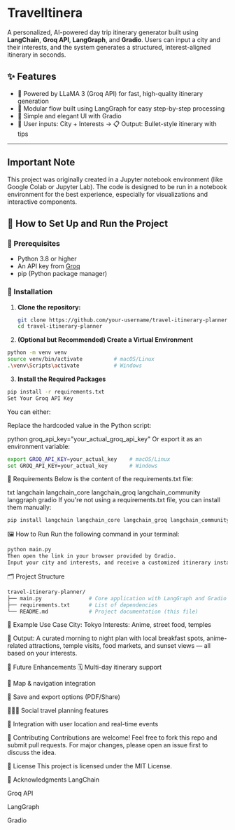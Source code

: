 # TravelItinera

A personalized, AI-powered day trip itinerary generator built using **LangChain**, **Groq API**, **LangGraph**, and **Gradio**. Users can input a city and their interests, and the system generates a structured, interest-aligned itinerary in seconds.

## ✨ Features

- 🧠 Powered by LLaMA 3 (Groq API) for fast, high-quality itinerary generation
- 🔄 Modular flow built using LangGraph for easy step-by-step processing
- 🎨 Simple and elegant UI with Gradio
- 📍 User inputs: City + Interests → 📋 Output: Bullet-style itinerary with tips

---
## Important Note

This project was originally created in a Jupyter notebook environment (like Google Colab or Jupyter Lab). The code is designed to be run in a notebook environment for the best experience, especially for visualizations and interactive components.

## 🚀 How to Set Up and Run the Project

### 🔧 Prerequisites

- Python 3.8 or higher
- An API key from [Groq](https://console.groq.com/)
- pip (Python package manager)

### 📁 Installation

1. **Clone the repository:**

   ```bash
   git clone https://github.com/your-username/travel-itinerary-planner.git
   cd travel-itinerary-planner

2. **(Optional but Recommended) Create a Virtual Environment**

```bash
python -m venv venv
source venv/bin/activate          # macOS/Linux
.\venv\Scripts\activate           # Windows
```
3. **Install the Required Packages**

```bash
pip install -r requirements.txt
Set Your Groq API Key
```

You can either:

Replace the hardcoded value in the Python script:

python
groq_api_key="your_actual_groq_api_key"
Or export it as an environment variable:

```bash
export GROQ_API_KEY=your_actual_key    # macOS/Linux
set GROQ_API_KEY=your_actual_key       # Windows
```
🧾 Requirements
Below is the content of the requirements.txt file:

txt
langchain
langchain_core
langchain_groq
langchain_community
langgraph
gradio
If you're not using a requirements.txt file, you can install them manually:

```bash
pip install langchain langchain_core langchain_groq langchain_community langgraph gradio
```

🖼️ How to Run
Run the following command in your terminal:
```bash
python main.py
Then open the link in your browser provided by Gradio.
Input your city and interests, and receive a customized itinerary instantly!
```
🗂️ Project Structure
```bash
travel-itinerary-planner/
├── main.py               # Core application with LangGraph and Gradio
├── requirements.txt      # List of dependencies
└── README.md             # Project documentation (this file)
```

🔮 Example Use Case
City: Tokyo
Interests: Anime, street food, temples

🧾 Output: A curated morning to night plan with local breakfast spots, anime-related attractions, temple visits, food markets, and sunset views — all based on your interests.

🔧 Future Enhancements
🗓️ Multi-day itinerary support

🧭 Map & navigation integration

📂 Save and export options (PDF/Share)

🧑‍🤝‍🧑 Social travel planning features

📍 Integration with user location and real-time events

🤝 Contributing
Contributions are welcome!
Feel free to fork this repo and submit pull requests. For major changes, please open an issue first to discuss the idea.

📜 License
This project is licensed under the MIT License.

🙌 Acknowledgments
LangChain

Groq API

LangGraph

Gradio
